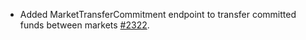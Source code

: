 * Added MarketTransferCommitment endpoint to transfer committed funds between markets [#2322](https://github.com/provenance-io/provenance/issues/2322).
